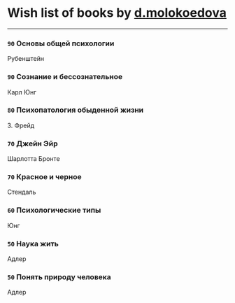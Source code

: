 # Wish list of books by [d.molokoedova](http://vk.com/id152183909)
---

### `90` Основы общей психологии
Рубенштейн

### `90` Сознание и бессознательное
Карл Юнг

### `80` Психопатология обыденной жизни
З. Фрейд

### `70` Джейн Эйр
Шарлотта Бронте

### `70` Красное и черное
Стендаль

### `60` Психологические типы
Юнг

### `50` Наука жить
Адлер

### `50` Понять природу человека
Адлер

